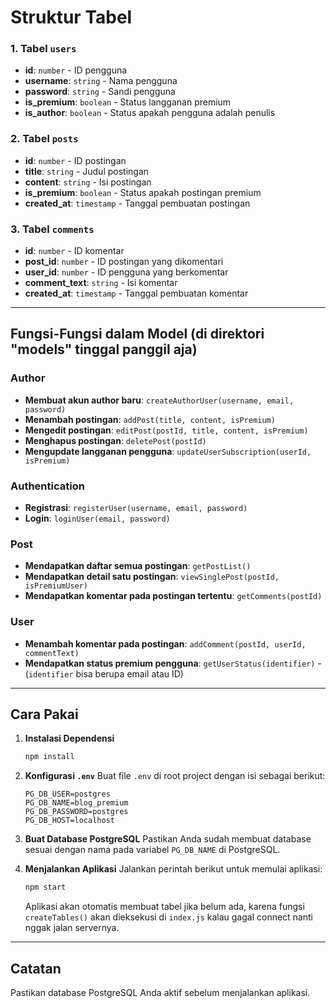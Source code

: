 # Struktur Tabel

### 1. Tabel `users`

- **id**: `number` - ID pengguna
- **username**: `string` - Nama pengguna
- **password**: `string` - Sandi pengguna
- **is_premium**: `boolean` - Status langganan premium
- **is_author**: `boolean` - Status apakah pengguna adalah penulis

### 2. Tabel `posts`

- **id**: `number` - ID postingan
- **title**: `string` - Judul postingan
- **content**: `string` - Isi postingan
- **is_premium**: `boolean` - Status apakah postingan premium
- **created_at**: `timestamp` - Tanggal pembuatan postingan

### 3. Tabel `comments`

- **id**: `number` - ID komentar
- **post_id**: `number` - ID postingan yang dikomentari
- **user_id**: `number` - ID pengguna yang berkomentar
- **comment_text**: `string` - Isi komentar
- **created_at**: `timestamp` - Tanggal pembuatan komentar

---

## Fungsi-Fungsi dalam Model (di direktori "models" tinggal panggil aja)

### Author

- **Membuat akun author baru**: `createAuthorUser(username, email, password)`
- **Menambah postingan**: `addPost(title, content, isPremium)`
- **Mengedit postingan**: `editPost(postId, title, content, isPremium)`
- **Menghapus postingan**: `deletePost(postId)`
- **Mengupdate langganan pengguna**: `updateUserSubscription(userId, isPremium)`

### Authentication

- **Registrasi**: `registerUser(username, email, password)`
- **Login**: `loginUser(email, password)`

### Post

- **Mendapatkan daftar semua postingan**: `getPostList()`
- **Mendapatkan detail satu postingan**: `viewSinglePost(postId, isPremiumUser)`
- **Mendapatkan komentar pada postingan tertentu**: `getComments(postId)`

### User

- **Menambah komentar pada postingan**: `addComment(postId, userId, commentText)`
- **Mendapatkan status premium pengguna**: `getUserStatus(identifier)` - (`identifier` bisa berupa email atau ID)

---

## Cara Pakai

1. **Instalasi Dependensi**

   ```bash
   npm install
   ```

2. **Konfigurasi `.env`**
   Buat file `.env` di root project dengan isi sebagai berikut:

   ```plaintext
   PG_DB_USER=postgres
   PG_DB_NAME=blog_premium
   PG_DB_PASSWORD=postgres
   PG_DB_HOST=localhost
   ```

3. **Buat Database PostgreSQL**
   Pastikan Anda sudah membuat database sesuai dengan nama pada variabel `PG_DB_NAME` di PostgreSQL.

4. **Menjalankan Aplikasi**
   Jalankan perintah berikut untuk memulai aplikasi:
   ```bash
   npm start
   ```
   Aplikasi akan otomatis membuat tabel jika belum ada, karena fungsi `createTables()` akan dieksekusi di `index.js` kalau gagal connect nanti nggak jalan servernya.

---

## Catatan

Pastikan database PostgreSQL Anda aktif sebelum menjalankan aplikasi.
